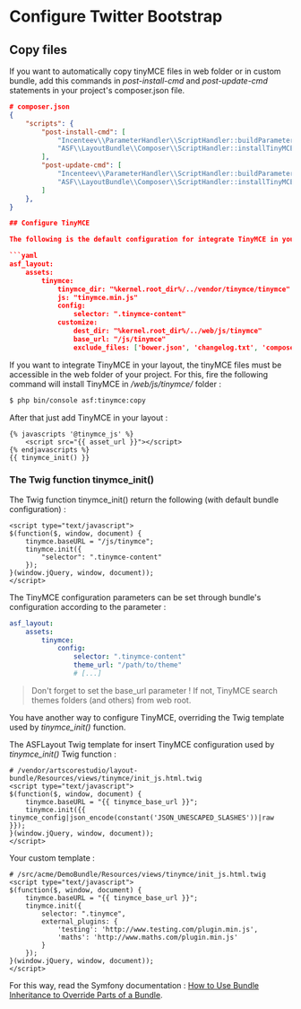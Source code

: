 # Configure Twitter Bootstrap

## Copy files

If you want to automatically copy tinyMCE files in web folder or in custom bundle, add this commands in *post-install-cmd* and *post-update-cmd* statements in your project's composer.json file.

```json
# composer.json
{
    "scripts": {
        "post-install-cmd": [
            "Incenteev\\ParameterHandler\\ScriptHandler::buildParameters",
            "ASF\\LayoutBundle\\Composer\\ScriptHandler::installTinyMCE"
        ],
        "post-update-cmd": [
            "Incenteev\\ParameterHandler\\ScriptHandler::buildParameters",
            "ASF\\LayoutBundle\\Composer\\ScriptHandler::installTinyMCE"
        ]
    },
}

## Configure TinyMCE

The following is the default configuration for integrate TinyMCE in your Symfony project :

```yaml
asf_layout:
    assets:
        tinymce:
            tinymce_dir: "%kernel.root_dir%/../vendor/tinymce/tinymce"
            js: "tinymce.min.js"
            config:
                selector: ".tinymce-content"
            customize:
                dest_dir: "%kernel.root_dir%/../web/js/tinymce"
                base_url: "/js/tinymce"
                exclude_files: ['bower.json', 'changelog.txt', 'composer.json', 'license.txt', 'package.json', 'readme.md']
```

If you want to integrate TinyMCE in your layout, the tinyMCE files must be accessible in the web folder of your project. For this, fire the following command will install TinyMCE in */web/js/tinymce/* folder :

```bash
$ php bin/console asf:tinymce:copy
```

After that just add TinyMCE in your layout :

```twig
{% javascripts '@tinymce_js' %}
	<script src="{{ asset_url }}"></script>
{% endjavascripts %}
{{ tinymce_init() }}
```

### The Twig function tinymce_init()

The Twig function tinymce_init() return the following (with default bundle configuration) :

```twig
<script type="text/javascript">
$(function($, window, document) {
    tinymce.baseURL = "/js/tinymce";
    tinymce.init({
    	"selector": ".tinymce-content"
    });
}(window.jQuery, window, document));
</script>
```

The TinyMCE configuration parameters can be set through bundle's configuration according to the parameter :

```yaml
asf_layout:
    assets:
        tinymce:
            config:
                selector: ".tinymce-content"
                theme_url: "/path/to/theme"
                # [...]
```

> Don't forget to set the base_url parameter ! If not, TinyMCE search themes folders (and others) from web root.

You have another way to configure TinyMCE, overriding the Twig template used by *tinymce_init()* function.

The ASFLayout Twig template for insert TinyMCE configuration used by *tinymce_init()* Twig function :

```twig
# /vendor/artscorestudio/layout-bundle/Resources/views/tinymce/init_js.html.twig
<script type="text/javascript">
$(function($, window, document) {
    tinymce.baseURL = "{{ tinymce_base_url }}";
    tinymce.init({{ tinymce_config|json_encode(constant('JSON_UNESCAPED_SLASHES'))|raw }});
}(window.jQuery, window, document));
</script>
```

Your custom template :

```twig
# /src/acme/DemoBundle/Resources/views/tinymce/init_js.html.twig
<script type="text/javascript">
$(function($, window, document) {
    tinymce.baseURL = "{{ tinymce_base_url }}";
    tinymce.init({
        selector: ".tinymce",
        external_plugins: {
            'testing': 'http://www.testing.com/plugin.min.js',
            'maths': 'http://www.maths.com/plugin.min.js'
        }
    });
}(window.jQuery, window, document));
</script>
```

For this way, read the Symfony documentation : [How to Use Bundle Inheritance to Override Parts of a Bundle][1].

[1]: http://symfony.com/doc/current/cookbook/bundles/inheritance.html